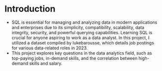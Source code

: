 # Introduction
- SQL is essential for managing and analyzing data in modern applications and enterprises due to its simplicity, compatibility, scalability, data integrity, security, and powerful querying capabilities. Learning SQL is crucial for anyone aspiring to work as a data analyst. In this project, I utilized a dataset compiled by lukebarousse, which details job postings for various data-related roles in 2023.
- This project explores key questions in the data analytics field, such as top-paying jobs, in-demand skills, and the correlation between high-demand skills and salary.
